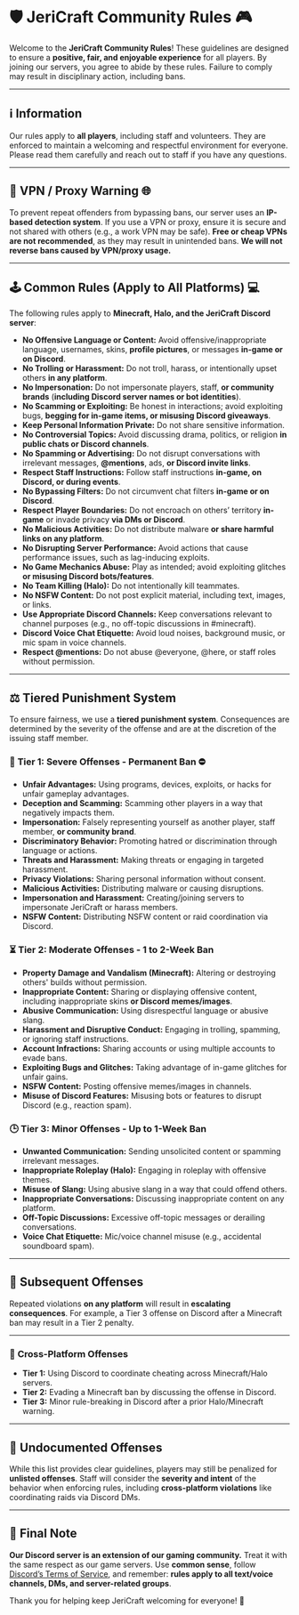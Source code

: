 # 🛡️ JeriCraft Community Rules 🎮

Welcome to the **JeriCraft Community Rules**! These guidelines are designed to ensure a **positive, fair, and enjoyable
experience** for all players. By joining our servers, you agree to abide by these rules. Failure to comply may result in
disciplinary action, including bans.

---

## ℹ️ Information

Our rules apply to **all players**, including staff and volunteers. They are enforced to maintain a welcoming and
respectful environment for everyone. Please read them carefully and reach out to staff if you have any questions.

---

## 🚫 VPN / Proxy Warning 🌐

To prevent repeat offenders from bypassing bans, our server uses an **IP-based detection system**. If you use a VPN or
proxy, ensure it is secure and not shared with others (e.g., a work VPN may be safe). **Free or cheap VPNs are not
recommended**, as they may result in unintended bans. **We will not reverse bans caused by VPN/proxy usage.**

---

## 🕹️ Common Rules (Apply to **All Platforms**) 💻

The following rules apply to **Minecraft, Halo, and the JeriCraft Discord server**:

- **No Offensive Language or Content:** Avoid offensive/inappropriate language, usernames, skins, **profile pictures**, or messages **in-game or on Discord**.
- **No Trolling or Harassment:** Do not troll, harass, or intentionally upset others **in any platform**.
- **No Impersonation:** Do not impersonate players, staff, **or community brands** (**including Discord server names or bot identities**).
- **No Scamming or Exploiting:** Be honest in interactions; avoid exploiting bugs, **begging for in-game items, or misusing Discord giveaways**.
- **Keep Personal Information Private:** Do not share sensitive information.
- **No Controversial Topics:** Avoid discussing drama, politics, or religion **in public chats or Discord channels**.
- **No Spamming or Advertising:** Do not disrupt conversations with irrelevant messages, **@mentions**, ads, **or Discord invite links**.
- **Respect Staff Instructions:** Follow staff instructions **in-game, on Discord, or during events**.
- **No Bypassing Filters:** Do not circumvent chat filters **in-game or on Discord**.
- **Respect Player Boundaries:** Do not encroach on others’ territory **in-game** or invade privacy **via DMs or Discord**.
- **No Malicious Activities:** Do not distribute malware **or share harmful links on any platform**.
- **No Disrupting Server Performance:** Avoid actions that cause performance issues, such as lag-inducing exploits.
- **No Game Mechanics Abuse:** Play as intended; avoid exploiting glitches **or misusing Discord bots/features**.
- **No Team Killing (Halo):** Do not intentionally kill teammates.
- **No NSFW Content:** Do not post explicit material, including text, images, or links.
- **Use Appropriate Discord Channels:** Keep conversations relevant to channel purposes (e.g., no off-topic discussions in #minecraft).
- **Discord Voice Chat Etiquette:** Avoid loud noises, background music, or mic spam in voice channels.
- **Respect @mentions:** Do not abuse @everyone, @here, or staff roles without permission.

---

## ⚖️ Tiered Punishment System

To ensure fairness, we use a **tiered punishment system**. Consequences are determined by the severity of the offense
and are at the discretion of the issuing staff member.

### 🚨 **Tier 1: Severe Offenses - Permanent Ban** ⛔

- **Unfair Advantages:** Using programs, devices, exploits, or hacks for unfair gameplay advantages.
- **Deception and Scamming:** Scamming other players in a way that negatively impacts them.
- **Impersonation:** Falsely representing yourself as another player, staff member, **or community brand**.
- **Discriminatory Behavior:** Promoting hatred or discrimination through language or actions.
- **Threats and Harassment:** Making threats or engaging in targeted harassment.
- **Privacy Violations:** Sharing personal information without consent.
- **Malicious Activities:** Distributing malware or causing disruptions.
- **Impersonation and Harassment:** Creating/joining servers to impersonate JeriCraft or harass members.
- **NSFW Content:** Distributing NSFW content or raid coordination via Discord.

### ⏳ **Tier 2: Moderate Offenses - 1 to 2-Week Ban**

- **Property Damage and Vandalism (Minecraft):** Altering or destroying others' builds without permission.
- **Inappropriate Content:** Sharing or displaying offensive content, including inappropriate skins **or Discord memes/images**.
- **Abusive Communication:** Using disrespectful language or abusive slang.
- **Harassment and Disruptive Conduct:** Engaging in trolling, spamming, or ignoring staff instructions.
- **Account Infractions:** Sharing accounts or using multiple accounts to evade bans.
- **Exploiting Bugs and Glitches:** Taking advantage of in-game glitches for unfair gains.
- **NSFW Content:** Posting offensive memes/images in channels.
- **Misuse of Discord Features:** Misusing bots or features to disrupt Discord (e.g., reaction spam).

### 🕒 **Tier 3: Minor Offenses - Up to 1-Week Ban**

- **Unwanted Communication:** Sending unsolicited content or spamming irrelevant messages.
- **Inappropriate Roleplay (Halo):** Engaging in roleplay with offensive themes.
- **Misuse of Slang:** Using abusive slang in a way that could offend others.
- **Inappropriate Conversations:** Discussing inappropriate content on any platform.
- **Off-Topic Discussions:** Excessive off-topic messages or derailing conversations.
- **Voice Chat Etiquette:** Mic/voice channel misuse (e.g., accidental soundboard spam).

---

## 🔁 Subsequent Offenses

Repeated violations **on any platform** will result in **escalating consequences**. For example, a Tier 3 offense on
Discord after a Minecraft ban may result in a Tier 2 penalty.

---

### 🔄 **Cross-Platform Offenses**

- **Tier 1:** Using Discord to coordinate cheating across Minecraft/Halo servers.
- **Tier 2:** Evading a Minecraft ban by discussing the offense in Discord.
- **Tier 3:** Minor rule-breaking in Discord after a prior Halo/Minecraft warning.

---

## 🚨 Undocumented Offenses

While this list provides clear guidelines, players may still be penalized for **unlisted offenses**. Staff will consider
the **severity and intent** of the behavior when enforcing rules, including **cross-platform violations** like
coordinating raids via Discord DMs.

---

## 🌟 Final Note

**Our Discord server is an extension of our gaming community.** Treat it with the same respect as our game servers. Use
**common sense**, follow [Discord’s Terms of Service](https://discord.com/terms), and remember: **rules apply to all
text/voice channels, DMs, and server-related groups**.

Thank you for helping keep JeriCraft welcoming for everyone! 👾